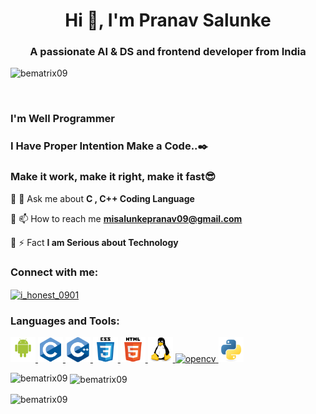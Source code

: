 <h1 align="center">Hi 👋, I'm Pranav Salunke</h1>
<h3 align="center">A passionate AI & DS and frontend developer from India</h3>

<p align="left"> <img src="https://komarev.com/ghpvc/?username=bematrix09&label=Profile%20views&color=0e75b6&style=flat" alt="bematrix09" /> </p>

<p align="left"> <a href="https://twitter.com/" target="blank"><img src="https://img.shields.io/twitter/follow/?logo=twitter&style=for-the-badge" alt="" /></a> </p>

<h3> <strong> I'm Well Programmer</strong></h3>
<h3> <strong>I Have Proper Intention Make a Code..✒️</strong></h3>
<h3> <strong>Make it work, make it right, make it fast😎</strong></h3>

🔘 💬 Ask me about **C , C++ Coding Language**

🔘 📫 How to reach me **misalunkepranav09@gmail.com**

🔘 ⚡ Fact **I am Serious about Technology**

<h3 align="left">Connect with me:</h3>
<p align="left">
<a href="https://instagram.com/i_honest_0901" target="blank"><img align="center" src="https://raw.githubusercontent.com/rahuldkjain/github-profile-readme-generator/master/src/images/icons/Social/instagram.svg" alt="i_honest_0901" height="30" width="40" /></a>
</p>

<h3 align="left">Languages and Tools:</h3>
<p align="left"> <a href="https://developer.android.com" target="_blank" rel="noreferrer"> <img src="https://raw.githubusercontent.com/devicons/devicon/master/icons/android/android-original-wordmark.svg" alt="android" width="40" height="40"/> </a> <a href="https://www.cprogramming.com/" target="_blank" rel="noreferrer"> <img src="https://raw.githubusercontent.com/devicons/devicon/master/icons/c/c-original.svg" alt="c" width="40" height="40"/> </a> <a href="https://www.w3schools.com/cpp/" target="_blank" rel="noreferrer"> <img src="https://raw.githubusercontent.com/devicons/devicon/master/icons/cplusplus/cplusplus-original.svg" alt="cplusplus" width="40" height="40"/> </a> <a href="https://www.w3schools.com/css/" target="_blank" rel="noreferrer"> <img src="https://raw.githubusercontent.com/devicons/devicon/master/icons/css3/css3-original-wordmark.svg" alt="css3" width="40" height="40"/> </a> <a href="https://www.w3.org/html/" target="_blank" rel="noreferrer"> <img src="https://raw.githubusercontent.com/devicons/devicon/master/icons/html5/html5-original-wordmark.svg" alt="html5" width="40" height="40"/> </a> <a href="https://www.linux.org/" target="_blank" rel="noreferrer"> <img src="https://raw.githubusercontent.com/devicons/devicon/master/icons/linux/linux-original.svg" alt="linux" width="40" height="40"/> </a> <a href="https://opencv.org/" target="_blank" rel="noreferrer"> <img src="https://www.vectorlogo.zone/logos/opencv/opencv-icon.svg" alt="opencv" width="40" height="40"/> </a> <a href="https://www.python.org" target="_blank" rel="noreferrer"> <img src="https://raw.githubusercontent.com/devicons/devicon/master/icons/python/python-original.svg" alt="python" width="40" height="40"/> </a> </p>

<p><img align="left" src="https://github-readme-stats.vercel.app/api/top-langs?username=bematrix09&show_icons=true&locale=en&layout=compact" alt="bematrix09" /></p>

<p>&nbsp;<img align="center" src="https://github-readme-stats.vercel.app/api?username=bematrix09&show_icons=true&locale=en" alt="bematrix09" /></p>

<p><img align="center" src="https://github-readme-streak-stats.herokuapp.com/?user=bematrix09&" alt="bematrix09" /></p>
